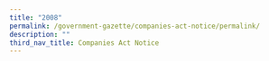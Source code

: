 ```yaml
---
title: "2008"
permalink: /government-gazette/companies-act-notice/permalink/
description: ""
third_nav_title: Companies Act Notice
---
```


